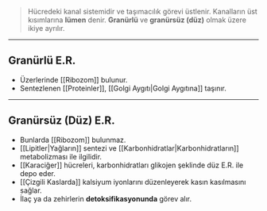 >Hücredeki kanal sistemidir ve taşımacılık görevi üstlenir. Kanalların üst kısımlarına **lümen** denir. **Granürlü** ve **granürsüz (düz)** olmak üzere ikiye ayrılır.

---
## Granürlü E.R.
- Üzerlerinde [[Ribozom]] bulunur.
- Sentezlenen [[Proteinler]], [[Golgi Aygıtı|Golgi Aygıtına]] taşınır.

---
## Granürsüz (Düz) E.R.
- Bunlarda [[Ribozom]] bulunmaz.
- [[Lipitler|Yağların]] sentezi ve [[Karbonhidratlar|Karbonhidratların]] metabolizması ile ilgilidir.
- [[Karaciğer]] hücreleri, karbonhidratları glikojen şeklinde düz E.R. ile depo eder.
- [[Çizgili Kaslarda]] kalsiyum iyonlarını düzenleyerek kasın kasılmasını sağlar.
- İlaç ya da zehirlerin **detoksifikasyonunda** görev alır.